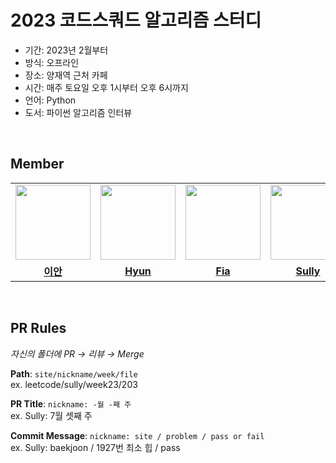 # 2023 코드스쿼드 알고리즘 스터디

- 기간: 2023년 2월부터
- 방식: 오프라인
- 장소: 양재역 근처 카페
- 시간: 매주 토요일 오후 1시부터 오후 6시까지
- 언어: Python
- 도서: 파이썬 알고리즘 인터뷰

<br/>

## Member

<table>
  <tr>
<!--     <td align="center"><a href="https://github.com/n-aa-g"><img src="https://avatars.githubusercontent.com/u/115922748?v=4" width="150px;" alt=""></td> -->
    <td align="center"><a href="https://github.com/othertkfka"><img src="https://avatars.githubusercontent.com/u/57559288?v=4" width="120px; height="120px;" alt=""></td>
    <td align="center"><a href="https://github.com/ghkdgus29"><img src="https://avatars.githubusercontent.com/u/91525492?v=4" width="120px; height="120px;" alt=""></td>
<!--     <td align="center"><a href="https://github.com/he2joojo"><img src="https://avatars.githubusercontent.com/u/121915790?v=4" width="150px;" alt=""></td> -->
    <td align="center"><a href="https://github.com/yeonise"><img src="https://avatars.githubusercontent.com/u/105152276?v=4" width="120px; height="120px;" alt=""></td>
    <td align="center"><a href="https://github.com/won4885"><img src="https://avatars.githubusercontent.com/u/62871026?v=4" width="120px; height="120px;" alt=""></td>
  </tr>
  <tr>
<!--     <td align="center"><a href="https://github.com/n-aa-g"><b>나그</b></td> -->
    <td align="center"><a href="https://github.com/othertkfka"><b>이안</b></td>
    <td align="center"><a href="https://github.com/ghkdgus29"><b>Hyun</b></td>
<!--     <td align="center"><a href="https://github.com/he2joojo"><b>Joy</b></td> -->
    <td align="center"><a href="https://github.com/yeonise"><b>Fia</b></td>
    <td align="center"><a href="https://github.com/won4885"><b>Sully</b></td>
  </tr>

</table>

<br/>

## PR Rules

_자신의 폴더에 PR → 리뷰 → Merge_

**Path**: `site/nickname/week/file`  
ex. leetcode/sully/week23/203

**PR Title**: `nickname: -월 -째 주`  
ex. Sully: 7월 셋째 주

**Commit Message**: `nickname: site / problem / pass or fail`  
ex. Sully: baekjoon / 1927번 최소 힙 / pass
